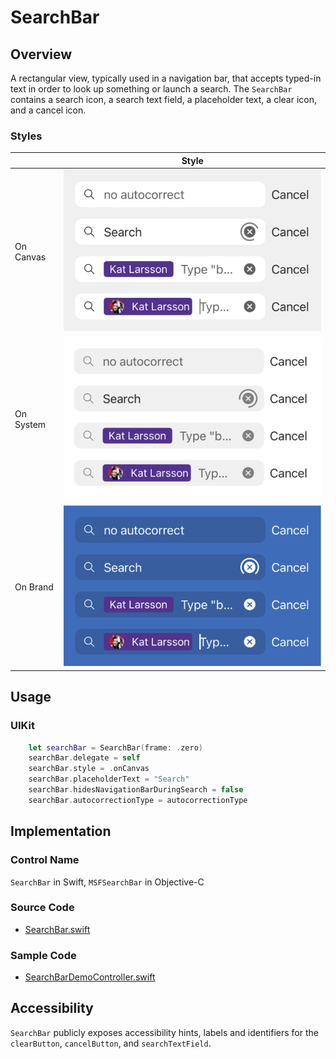 # SearchBar
## Overview
A rectangular view, typically used in a navigation bar, that accepts typed-in text in order to look up something or launch a search.
The `SearchBar` contains a search icon, a search text field, a placeholder text, a clear icon, and a cancel icon.

### Styles
| | Style |
|---|---|
| On Canvas | ![SearchBar-On-Canvas.png](.attachments/SearchBar-On-Canvas.png) |
| On System | ![SearchBar-On-System.png](.attachments/SearchBar-On-System.png) |
| On Brand | ![SearchBar-On-Brand.png](.attachments/SearchBar-On-Brand.png) |

## Usage
### UIKit
```Swift
    let searchBar = SearchBar(frame: .zero)
    searchBar.delegate = self
    searchBar.style = .onCanvas
    searchBar.placeholderText = "Search"
    searchBar.hidesNavigationBarDuringSearch = false
    searchBar.autocorrectionType = autocorrectionType
```

## Implementation
### Control Name
`SearchBar` in Swift, `MSFSearchBar` in Objective-C

### Source Code
- [SearchBar.swift](https://github.com/microsoft/fluentui-apple/blob/main/ios/FluentUI/Navigation/SearchBar/SearchBar.swift)

### Sample Code
- [SearchBarDemoController.swift](https://github.com/microsoft/fluentui-apple/blob/main/ios/FluentUI.Demo/FluentUI.Demo/Demos/SearchBarDemoController.swift)

## Accessibility
`SearchBar` publicly exposes accessibility hints, labels and identifiers for the `clearButton`, `cancelButton`, and `searchTextField`.
